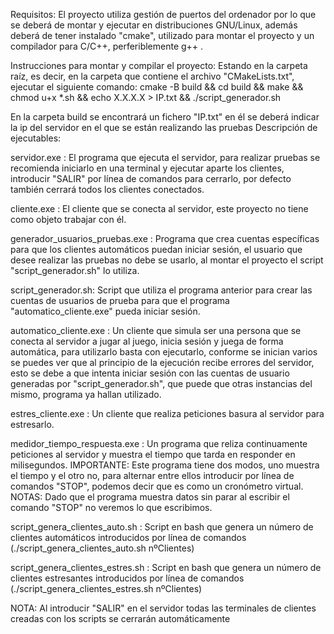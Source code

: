 Requisitos: El proyecto utiliza gestión de puertos del ordenador por lo que se deberá de montar y ejecutar en distribuciones GNU/Linux, además
 deberá de tener instalado "cmake", utilizado para montar el proyecto y un compilador para C/C++, perferiblemente g++ . 

Instrucciones para montar y compilar el proyecto:
Estando en la carpeta raíz, es decir, en la carpeta que contiene el archivo "CMakeLists.txt", ejecutar el siguiente comando:
cmake -B build && cd build && make && chmod u+x *.sh && echo X.X.X.X > IP.txt && ./script_generador.sh

En la carpeta build se encontrará un fichero "IP.txt" en él se deberá indicar la ip del servidor en el que se están realizando las pruebas
Descripción de ejecutables:

servidor.exe : El programa que ejecuta el servidor, para realizar pruebas se recomienda iniciarlo en una terminal y
 ejecutar aparte los clientes, introducir "SALIR" por línea de comandos para cerrarlo, por defecto también cerrará todos los clientes conectados.

cliente.exe :  El cliente que se conecta al servidor, este proyecto no tiene como objeto trabajar con él.

generador_usuarios_pruebas.exe :  Programa que crea cuentas específicas para que los clientes automáticos puedan iniciar sesión, el usuario que desee realizar
 las pruebas no debe se usarlo, al montar el proyecto el script "script_generador.sh" lo utiliza.

script_generador.sh: Script que utiliza el programa anterior para crear las cuentas de usuarios de prueba para que el programa "automatico_cliente.exe" 
 pueda iniciar sesión.

automatico_cliente.exe : Un cliente que simula ser una persona que se conecta al servidor a jugar al juego, inicia sesión y juega de forma automática,
 para utilizarlo basta con ejecutarlo, conforme se inician varios se puedes ver que al principio de la ejecución recibe errores del servidor,
 esto se debe a que intenta iniciar sesión con las cuentas de usuario generadas por "script_generador.sh", que puede que otras instancias del mismo,
 programa ya hallan utilizado.

estres_cliente.exe :  Un cliente que realiza peticiones basura al servidor para estresarlo.

medidor_tiempo_respuesta.exe :  Un programa que reliza continuamente peticiones al servidor y muestra el tiempo que tarda en responder en milisegundos.
 IMPORTANTE: Este programa tiene dos modos, uno muestra el tiempo y el otro no, para alternar entre ellos introducir por línea de comandos "STOP",
 podemos decir que es como un cronómetro virtual.
 NOTAS: Dado que el programa muestra datos sin parar al escribir el comando "STOP" no veremos lo que escribimos.

script_genera_clientes_auto.sh : Script en bash que genera un número de clientes automáticos introducidos por línea de comandos 
(./script_genera_clientes_auto.sh nºClientes)

script_genera_clientes_estres.sh :  Script en bash que genera un número de clientes estresantes introducidos por línea de comandos 
(./script_genera_clientes_estres.sh nºClientes)

NOTA: Al introducir "SALIR" en el servidor todas las terminales de clientes creadas con los scripts se cerrarán automáticamente